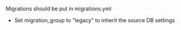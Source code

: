 Migrations should be put in migrations.yml

* Set migration_group to "legacy" to inherit the source DB settings
